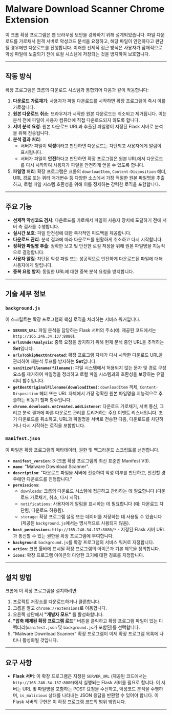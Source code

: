 # Malware Download Scanner Chrome Extension

이 크롬 확장 프로그램은 웹 브라우징 보안을 강화하기 위해 설계되었습니다. 파일 다운로드를 가로채서 원격 서버로 악성코드 분석을 요청하고, 해당 파일이 안전하다고 판단될 경우에만 다운로드를 진행합니다. 이러한 선제적 접근 방식은 사용자가 잠재적으로 악성 파일에 노출되기 전에 로컬 시스템에 저장되는 것을 방지하여 보호합니다.

---

## 작동 방식

확장 프로그램은 크롬의 다운로드 시스템과 통합되어 다음과 같이 작동합니다:

1.  **다운로드 가로채기**: 사용자가 파일 다운로드를 시작하면 확장 프로그램이 즉시 이를 가로챕니다.
2.  **원본 다운로드 취소**: 브라우저가 시작한 원본 다운로드는 취소되고 제거됩니다. 이는 분석 전에 파일이 사용자 컴퓨터에 직접 다운로드되지 않도록 합니다.
3.  **서버 분석 요청**: 원본 다운로드 URL과 추출된 파일명이 지정된 Flask 서버로 분석을 위해 전송됩니다.
4.  **분석 결과 처리**:
    * 서버가 파일이 **악성**이라고 판단하면 다운로드는 차단되고 사용자에게 알림이 표시됩니다.
    * 서버가 파일이 **안전**하다고 판단하면 확장 프로그램은 원본 URL에서 다운로드를 다시 시작하여 사용자가 파일을 안전하게 얻을 수 있도록 합니다.
5.  **파일명 처리**: 확장 프로그램은 크롬의 `downloadItem`, `Content-Disposition` 헤더, URL 경로 또는 쿼리 매개변수 등 다양한 소스에서 가장 적절한 원본 파일명을 추출하고, 로컬 파일 시스템 호환성을 위해 이를 정제하는 강력한 로직을 포함합니다.

---

## 주요 기능

* **선제적 악성코드 검사**: 다운로드를 가로채서 파일이 사용자 장치에 도달하기 전에 서버 측 검사를 수행합니다.
* **실시간 보호**: 파일 안전성에 대한 즉각적인 피드백을 제공합니다.
* **다운로드 관리**: 분석 결과에 따라 다운로드를 원활하게 취소하고 다시 시작합니다.
* **정확한 파일명 추출**: 정확한 보고 및 안전한 로컬 저장을 위해 원본 파일명을 지능적으로 결정합니다.
* **사용자 알림**: 차단된 악성 파일 또는 성공적으로 안전하게 다운로드된 파일에 대해 사용자에게 알립니다.
* **중복 요청 방지**: 동일한 URL에 대한 중복 분석 요청을 방지합니다.

---

## 기술 세부 정보

### `background.js`

이 스크립트는 확장 프로그램의 핵심 로직을 처리하는 서비스 워커입니다.

* **`SERVER_URL`**: 파일 분석을 담당하는 Flask 서버의 주소(예: 제공된 코드에서는 `http://165.246.34.137:8080`).
* **`urlsUnderAnalysis`**: 중복 요청을 방지하기 위해 현재 분석 중인 URL을 추적하는 **Set**입니다.
* **`urlsToSkipNextOnCreated`**: 확장 프로그램 자체가 다시 시작한 다운로드 URL을 관리하여 재분석 루프를 방지하는 **Set**입니다.
* **`sanitizeFilename(filename)`**: 파일 시스템에서 허용되지 않는 문자 및 경로 구성 요소를 제거하여 파일명을 정리하고 로컬 파일 시스템과의 호환성을 보장하는 유틸리티 함수입니다.
* **`getBestOriginalFilename(downloadItem)`**: `downloadItem` 객체, `Content-Disposition` 헤더 또는 URL 자체에서 가장 정확한 원본 파일명을 지능적으로 추출하는 비동기 헬퍼 함수입니다.
* **`chrome.downloads.onCreated.addListener`**: 다운로드 가로채기, 서버 통신, 그리고 분석 결과에 따른 다운로드 관리를 트리거하는 주요 이벤트 리스너입니다. 초기 다운로드를 취소하고, URL과 파일명을 서버로 전송한 다음, 다운로드를 차단하거나 다시 시작하는 로직을 포함합니다.

### `manifest.json`

이 파일은 확장 프로그램의 메타데이터, 권한 및 백그라운드 스크립트를 선언합니다.

* **`manifest_version`**: 3 (크롬 확장 프로그램의 최신 표준인 Manifest V3).
* **`name`**: "Malware Download Scanner".
* **`description`**: "다운로드 파일을 서버에 전송하여 악성 여부를 판단하고, 안전할 경우에만 다운로드를 진행합니다."
* **`permissions`**:
    * `downloads`: 크롬의 다운로드 시스템에 접근하고 관리하는 데 필요합니다 (다운로드 가로채기, 취소, 다시 시작).
    * `notifications`: 사용자에게 알림을 표시하는 데 필요합니다 (예: 다운로드 차단됨, 다운로드 허용됨).
    * `storage`: 확장 프로그램 설정 또는 데이터를 저장하는 데 사용될 수 있습니다 (제공된 `background.js`에서는 명시적으로 사용되지 않음).
* **`host_permissions`**: `http://165.246.34.137:8080/*` - 지정된 Flask 서버 URL과 통신할 수 있는 권한을 확장 프로그램에 부여합니다.
* **`background`**: `background.js`를 확장 프로그램의 서비스 워커로 지정합니다.
* **`action`**: 크롬 툴바에 표시될 확장 프로그램의 아이콘과 기본 제목을 정의합니다.
* **`icons`**: 확장 프로그램 아이콘의 다양한 크기에 대한 경로를 지정합니다.

---

## 설치 방법

크롬에 이 확장 프로그램을 설치하려면:

1.  프로젝트 저장소를 다운로드하거나 클론합니다.
2.  크롬을 열고 `chrome://extensions`로 이동합니다.
3.  오른쪽 상단에서 **"개발자 모드"** 를 활성화합니다.
4.  **"압축 해제된 확장 프로그램 로드"** 버튼을 클릭하고 확장 프로그램 파일이 있는 디렉터리(`manifest.json` 및 `background.js`가 포함된)를 선택합니다.
5.  "Malware Download Scanner" 확장 프로그램이 이제 확장 프로그램 목록에 나타나 활성화될 것입니다.

---

## 요구 사항

* **Flask 서버**: 이 확장 프로그램은 지정된 `SERVER_URL` (제공된 코드에서는 `http://165.246.34.137:8080`)에서 실행되는 Flask 서버를 필요로 합니다. 이 서버는 URL 및 파일명을 포함하는 POST 요청을 수신하고, 악성코드 분석을 수행하며, `is_malicious` 상태를 나타내는 JSON 응답을 반환할 수 있어야 합니다. 이 Flask 서버의 구현은 이 확장 프로그램 코드의 범위 밖입니다.

---
